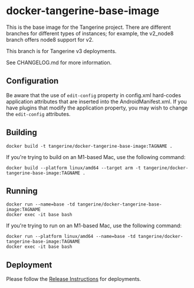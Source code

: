 # docker-tangerine-base-image

This is the base image for the Tangerine project. There are different branches for different types of instances; for example, the v2_node8 branch offers node8 support for v2.

This branch is for Tangerine v3 deployments.

See CHANGELOG.md for more information.

## Configuration

Be aware that the use of `edit-config` property in config.xml hard-codes application attributes that are inserted into the AndroidManifest.xml. 
If you have plugins that modify the application property, you may wish to change the `edit-config` attributes.

## Building

```
docker build -t tangerine/docker-tangerine-base-image:TAGNAME .
```

If you're trying to build on an M1-based Mac, use the following command:

```
docker build --platform linux/amd64 --target arm -t tangerine/docker-tangerine-base-image:TAGNAME .
```

## Running

```
docker run --name=base -td tangerine/docker-tangerine-base-image:TAGNAME 
docker exec -it base bash
```

If you're trying to run on an M1-based Mac, use the following command:

```
docker run --platform linux/amd64 --name=base -td tangerine/docker-tangerine-base-image:TAGNAME 
docker exec -it base bash
```


## Deployment

Please follow the [Release Instructions](RELEASE-INSTRUCTIONS.md) for deployments. 


